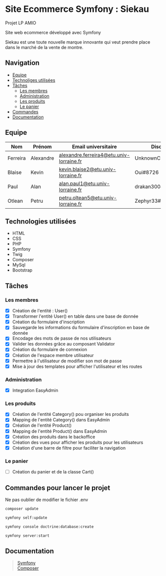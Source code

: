# Site Ecommerce Symfony : **Siekau**

Projet LP AMIO

Site web ecommerce développé avec Symfony

Siekau est une toute nouvelle marque innovante qui veut prendre place dans le marché de la vente de montre.

## Navigation

- [Equipe](#equipe)
- [Technoliges utilisées](#technoliges)
- [Tâches](#taches)
   - [Les membres](#membres)
   - [Administration](#administration)
   - [Les produits](#produits)
   - [Le panier](#panier)
- [Commandes](#commandes)
- [Documentation](#documentation)

## <a name="equipe"></a>Equipe

| Nom | Prénom | Email universitaire | Discord | Github |
| - | - | - | - | - |
| Ferreira | Alexandre | alexandre.ferreira4@etu.univ-lorraine.fr | UnknownChick#9543| [UnknownChick](https://github.com/UnknownChick) |
| Blaise | Kevin | kevin.blaise2@etu.univ-lorraine.fr | Oui#8726 | [Oui-Dev](https://github.com/Oui-Dev) |
| Paul | Alan | alan.paul1@etu.univ-lorraine.fr | drakan300#8544 | [Drakan300](https://github.com/Drakan300) |
| Otlean | Petru | petru.oltean5@etu.univ-lorraine.fr | Zephyr33#3519 | [otlean-petu](https://github.com/oltean-petru) |

## <a name="technoliges"></a>Technologies utilisées

+ HTML
+ CSS
+ PHP
+ Symfony
+ Twig
+ Composer
+ MySql
+ Bootstrap

## <a name="taches" /></a>Tâches

### <a name="membres"></a>Les membres
* [x] Création de l'entité : User()
* [x] Transformer l'entité User() en table dans une base de donnée
* [x] Création du formulaire d'inscription
* [x] Sauvegarde les informations du formulaire d'inscription en base de donnée
* [x] Encodage des mots de passe de nos utilisateurs
* [x] Valider les données grâce au composant Validator
* [x] Création du formulaire de connexion
* [x] Création de l'espace membre utilisateur
* [x] Permettre à l'utilisateur de modifier son mot de passe
* [x] Mise à jour des templates pour afficher l'utilisateur et les routes

### <a name="administration"></a>Administration
* [x] Integration EasyAdmin

### <a name="produits"></a>Les produits
* [x] Création de l'entité Category() pou organiser les produits
* [x] Mapping de l'entité Category() dans EasyAdmin
* [x] Création de l'entité Product() 
* [x] Mapping de l'entité Product() dans EasyAdmin
* [x] Création des produits dans le backoffice
* [x] Création des vues pour afficher les produits pour les utilisateurs
* [x] Création d'une barre de filtre pour faciliter la navigation

### <a name="panier"></a>Le panier
* [ ] Création du panier et de la classe Cart()
  
## <a name="commandes"></a>Commandes pour lancer le projet

Ne pas oublier de modifier le fichier .env

```Bash
composer update
```
```Bash
symfony self:update
```
```Bash
symfony console doctrine:database:create
```
```Bash
symfony server:start
```

## Documentation

> [Symfony](https://symfony.com/doc/current/index.html)\
> [Composer](https://getcomposer.org/doc/)
